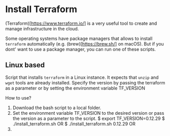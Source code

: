 # Install Terraform

(Terraform)[https://www.terraform.io/] is a very useful tool to create and manage infrastructure in the cloud.

Some operating systems have package managers that allows to install `terraform` automatically (e.g. (brew)[https://brew.sh/] on macOS). But if you dont' want to use a package manager, you can run one of these scripts.

## Linux based

Script that installs `terraform` in a Linux instance. It expects that `unzip` and `wget` tools are already installed.
Specify the version by passing the terraform as a parameter or by setting the environment variable TF_VERSION

How to use?

  1) Download the bash script to a local folder.
  2) Set the environment variable TF_VERSION to the desired version
     or pass the version as a parameter to the script.
     $ export TF_VERSION=0.12.29
     $ ./install_terraform.sh
     OR
     $ ./install_terraform.sh 0.12.29
OR
1) 
